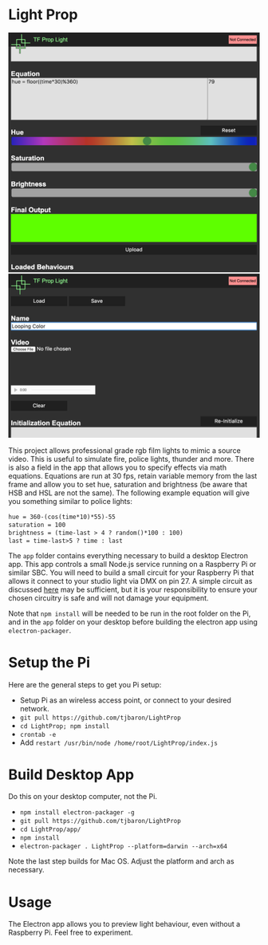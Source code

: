 # Light Prop

![alt text](https://raw.githubusercontent.com/tjbaron/PropLight/main/img/1.png)
![alt text](https://raw.githubusercontent.com/tjbaron/PropLight/main/img/2.png)

This project allows professional grade rgb film lights to mimic a source video. This is useful to simulate fire, police lights, thunder and more. There is also a field in the app that allows you to specify effects via math equations. Equations are run at 30 fps, retain variable memory from the last frame and allow you to set hue, saturation and brightness (be aware that HSB and HSL are not the same). The following example equation will give you something similar to police lights:

	hue = 360-(cos(time*10)*55)-55
	saturation = 100
	brightness = (time-last > 4 ? random()*100 : 100)
	last = time-last>5 ? time : last

The `app` folder contains everything necessary to build a desktop Electron app. This app controls a small Node.js service running on a Raspberry Pi or similar SBC. You will need to build a small circuit for your Raspberry Pi that allows it connect to your studio light via DMX on pin 27. A simple circuit as discussed [here](https://electronics.stackexchange.com/questions/100487/dmx-on-arduino-with-rs485) may be sufficient, but it is your responsibility to ensure your chosen circuitry is safe and will not damage your equipment.

Note that `npm install` will be needed to be run in the root folder on the Pi, and in the `app` folder on your desktop before building the electron app using `electron-packager`.

# Setup the Pi

Here are the general steps to get you Pi setup:

* Setup Pi as an wireless access point, or connect to your desired network.
* `git pull https://github.com/tjbaron/LightProp`
* `cd LightProp; npm install`
* `crontab -e`
* Add `restart /usr/bin/node /home/root/LightProp/index.js`

# Build Desktop App

Do this on your desktop computer, not the Pi.

* `npm install electron-packager -g`
* `git pull https://github.com/tjbaron/LightProp`
* `cd LightProp/app/`
* `npm install`
* `electron-packager . LightProp --platform=darwin --arch=x64`

Note the last step builds for Mac OS. Adjust the platform and arch as necessary.

# Usage

The Electron app allows you to preview light behaviour, even without a Raspberry Pi. Feel free to experiment.
